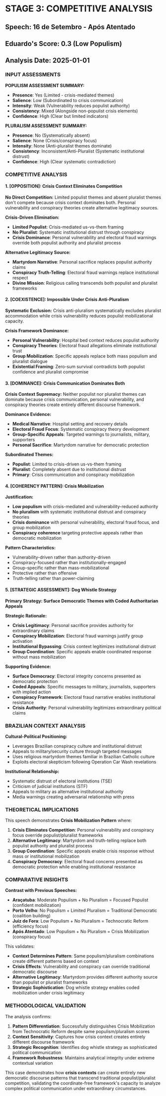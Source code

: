 # STAGE 3: COMPETITIVE ANALYSIS
## Speech: 16 de Setembro - Após Atentado
## Eduardo's Score: 0.3 (Low Populism)
## Analysis Date: 2025-01-01

### INPUT ASSESSMENTS

**POPULISM ASSESSMENT SUMMARY:**
- **Presence**: Yes (Limited - crisis-mediated themes)
- **Salience**: Low (Subordinated to crisis communication)
- **Intensity**: Weak (Vulnerability reduces populist authority)
- **Consistency**: Mixed (Alongside non-populist crisis elements)
- **Confidence**: High (Clear but limited indicators)

**PLURALISM ASSESSMENT SUMMARY:**
- **Presence**: No (Systematically absent)
- **Salience**: None (Crisis/conspiracy focus)
- **Intensity**: None (Anti-pluralist themes dominate)
- **Consistency**: Inconsistent/Anti-Pluralist (Systematic institutional distrust)
- **Confidence**: High (Clear systematic contradiction)

### COMPETITIVE ANALYSIS

#### 1. [OPPOSITION]: Crisis Context Eliminates Competition

**No Direct Competition:**
Limited populist themes and absent pluralist themes don't compete because crisis context dominates both. Personal vulnerability and conspiracy theories create alternative legitimacy sources.

**Crisis-Driven Elimination:**
- **Limited Populist**: Crisis-mediated us-vs-them framing
- **No Pluralist**: Systematic institutional distrust through conspiracy
- **Crisis Dominance**: Personal vulnerability and electoral fraud warnings override both populist authority and pluralist process

**Alternative Legitimacy Source:**
- **Martyrdom Narrative**: Personal sacrifice replaces populist authority claims
- **Conspiracy Truth-Telling**: Electoral fraud warnings replace institutional respect
- **Divine Mission**: Religious calling transcends both populist and pluralist frameworks

#### 2. [COEXISTENCE]: Impossible Under Crisis Anti-Pluralism

**Systematic Exclusion:**
Crisis anti-pluralism systematically excludes pluralist accommodation while crisis vulnerability reduces populist mobilizational capacity.

**Crisis Framework Dominance:**
- **Personal Vulnerability**: Hospital bed context reduces populist authority
- **Conspiracy Theories**: Electoral fraud allegations eliminate institutional trust
- **Group Mobilization**: Specific appeals replace both mass populism and pluralist dialogue
- **Existential Framing**: Zero-sum survival contradicts both populist confidence and pluralist compromise

#### 3. [DOMINANCE]: Crisis Communication Dominates Both

**Crisis Context Supremacy:**
Neither populist nor pluralist themes can dominate because crisis communication, personal vulnerability, and conspiracy theories create entirely different discourse framework.

**Dominance Evidence:**
- **Medical Narrative**: Hospital setting and recovery details
- **Electoral Fraud Focus**: Systematic conspiracy theory development
- **Group-Specific Appeals**: Targeted warnings to journalists, military, supporters
- **Personal Sacrifice**: Martyrdom narrative for democratic protection

**Subordinated Themes:**
- **Populist**: Limited to crisis-driven us-vs-them framing
- **Pluralist**: Completely absent due to institutional distrust
- **Primary**: Crisis communication and conspiracy mobilization

#### 4. [COHERENCY PATTERN]: **Crisis Mobilization**

**Justification:**
- **Low populism** with crisis-mediated and vulnerability-reduced authority
- **No pluralism** with systematic institutional distrust and conspiracy theories
- **Crisis dominance** with personal vulnerability, electoral fraud focus, and group mobilization
- **Conspiracy coherence** targeting protective appeals rather than democratic mobilization

**Pattern Characteristics:**
- Vulnerability-driven rather than authority-driven
- Conspiracy-focused rather than institutionally-engaged
- Group-specific rather than mass-mobilizational
- Protective rather than offensive
- Truth-telling rather than power-claiming

#### 5. [STRATEGIC ASSESSMENT]: **Dog Whistle Strategy**

**Primary Strategy: Surface Democratic Themes with Coded Authoritarian Appeals**

**Strategic Rationale:**
- **Crisis Legitimacy**: Personal sacrifice provides authority for extraordinary claims
- **Conspiracy Mobilization**: Electoral fraud warnings justify group activation
- **Institutional Bypassing**: Crisis context legitimizes institutional distrust
- **Group Coordination**: Specific appeals enable coordinated response without mass mobilization

**Supporting Evidence:**
- **Surface Democracy**: Electoral integrity concerns presented as democratic protection
- **Coded Appeals**: Specific messages to military, journalists, supporters with implied action
- **Conspiracy Framework**: Electoral fraud narrative enables institutional resistance
- **Crisis Authority**: Personal vulnerability legitimizes extraordinary political claims

### BRAZILIAN CONTEXT ANALYSIS

**Cultural-Political Positioning:**
- Leverages Brazilian conspiracy culture and institutional distrust
- Appeals to military/security culture through targeted messages
- Uses religious martyrdom themes familiar in Brazilian Catholic culture
- Exploits electoral skepticism following Operation Car Wash revelations

**Institutional Relationship:**
- Systematic distrust of electoral institutions (TSE)
- Criticism of judicial institutions (STF)
- Appeals to military as alternative institutional authority
- Media warnings creating adversarial relationship with press

### THEORETICAL IMPLICATIONS

This speech demonstrates **Crisis Mobilization Pattern** where:

1. **Crisis Eliminates Competition**: Personal vulnerability and conspiracy focus override populist/pluralist frameworks
2. **Alternative Legitimacy**: Martyrdom and truth-telling replace both populist authority and pluralist process
3. **Group Coordination**: Specific appeals enable crisis response without mass or institutional mobilization
4. **Conspiracy Democracy**: Electoral fraud concerns presented as democratic protection while enabling institutional resistance

### COMPARATIVE INSIGHTS

**Contrast with Previous Speeches:**
- **Araçatuba**: Moderate Populism + No Pluralism = Focused Populist (confident mobilization)
- **Porto Velho**: No Populism + Limited Pluralism = Traditional Democratic (coalition building)
- **Juiz de Fora**: Low Populism + No Pluralism = Technocratic Reform (efficiency focus)
- **Após Atentado**: Low Populism + No Pluralism = Crisis Mobilization (conspiracy focus)

This validates:
- **Context Determines Pattern**: Same populism/pluralism combinations create different patterns based on context
- **Crisis Effects**: Vulnerability and conspiracy can override traditional democratic discourse
- **Alternative Legitimacy**: Martyrdom provides different authority source than populist or pluralist frameworks
- **Strategic Sophistication**: Dog whistle strategy enables coded mobilization under crisis legitimacy

### METHODOLOGICAL VALIDATION

The analysis confirms:
1. **Pattern Differentiation**: Successfully distinguishes Crisis Mobilization from Technocratic Reform despite same populism/pluralism scores
2. **Context Sensitivity**: Captures how crisis context creates entirely different discourse framework
3. **Strategic Recognition**: Identifies dog whistle strategy as sophisticated political communication
4. **Framework Robustness**: Maintains analytical integrity under extreme contextual variation

This case demonstrates how **crisis contexts** can create entirely new democratic discourse patterns that transcend traditional populist/pluralist competition, validating the coordinate-free framework's capacity to analyze complex political communication under extraordinary circumstances. 